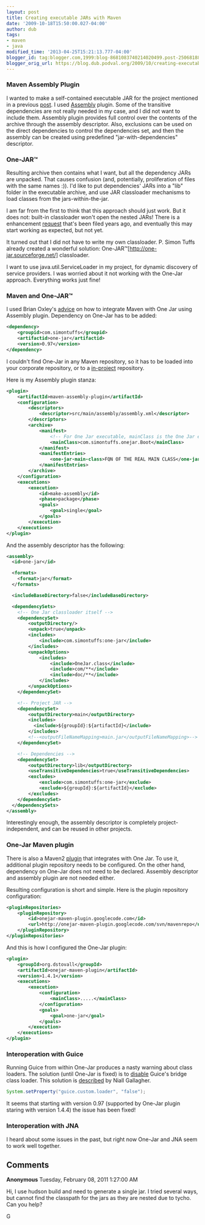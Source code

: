 ```yaml
---
layout: post
title: Creating executable JARs with Maven
date: '2009-10-18T15:50:00.027-04:00'
author: dub
tags:
- maven
- java
modified_time: '2013-04-25T15:21:13.777-04:00'
blogger_id: tag:blogger.com,1999:blog-8681083740214020499.post-2506818829173082354
blogger_orig_url: https://blog.dub.podval.org/2009/10/creating-executable-jars-with-maven.html
---
```


### Maven Assembly Plugin ###

I wanted to make a self-contained executable JAR for the project mentioned in a previous
[post](/2009/08/30/consuming-zenfolio.html). I used
[Assembly](http://www.sonatype.com/books/maven-book/reference/assemblies.html) plugin. Some of the transitive
dependencies are not really needed in my case, and I did not want to include them. Assembly plugin provides full control
over the contents of the archive through the assembly descriptor. Also, exclusions can be used on the direct
dependencies to control the dependencies set, and then the assembly can be created using predefined
"jar-with-dependencies" descriptor.

### One-JAR™ ###

Resulting archive then contains what I want, but all the dependency JARs are unpacked. That causes confusion (and,
potentially, proliferation of files with the same names :)). I'd like to put dependencies' JARs into a "lib" folder in
the executable archive, and use JAR classloader mechanisms to load classes from the jars-within-the-jar.

I am far from the first to think that this approach should just work. But it does not: built-in classloader won't open
the nested JARs! There is a enhancement [request](http://bugs.sun.com/view_bug.do?bug_id=4648386) that's been filed
years ago, and eventually this may start working as expected, but not yet.

It turned out that I did not have to write my own classloader. P. Simon Tuffs already created  a wonderful solution:
One-JAR™[http://one-jar.sourceforge.net/] classloader.

I want to use java.util.ServiceLoader in my project, for dynamic discovery of service providers. I was worried about it
not working with the One-Jar approach. Everything works just fine!


### Maven and One-JAR™ ###

I used Brian Oxley's [advice](http://binkley.blogspot.com/2006/12/making-one-jar-with-maven.html) on how to integrate
Maven with One Jar using Assembly plugin. Dependency on One-Jar has to be added:
```xml
<dependency>
    <groupid>com.simontuffs</groupid>
    <artifactid>one-jar</artifactid>
    <version>0.97</version>
</dependency>
```

I couldn't find One-Jar in any Maven repository, so it has to be loaded into your corporate repository, or to a
[in-project](/2010/01/28/maven-in-project-repository.html) repository.

Here is my Assembly plugin stanza:
```xml
<plugin>
    <artifactId>maven-assembly-plugin</artifactId>
    <configuration>
        <descriptors>
            <descriptor>src/main/assembly/assembly.xml</descriptor>
        </descriptors>
        <archive>
            <manifest>
                <!-- For One Jar executable, mainClass is the One Jar entry point: -->
                <mainClass>com.simontuffs.onejar.Boot</mainClass>
            </manifest>
            <manifestEntries>
                <one-jar-main-class>FQN OF THE REAL MAIN CLASS</one-jar-main-class>
            </manifestEntries>
        </archive>
    </configuration>
    <executions>
        <execution>
            <id>make-assembly</id>
            <phase>package</phase>
            <goals>
                <goal>single</goal>
            </goals>
        </execution>
    </executions>
</plugin>
```

And the assembly descriptor has the following:
```xml
<assembly>
  <id>one-jar</id>

  <formats>
    <format>jar</format>
  </formats>

  <includeBaseDirectory>false</includeBaseDirectory>

  <dependencySets>
    <!-- One Jar classloader itself -->
    <dependencySet>
        <outputDirectory/>
        <unpack>true</unpack>
        <includes>
            <include>com.simontuffs:one-jar</include>
        </includes>
        <unpackOptions>
            <includes>
                <include>OneJar.class</include>
                <include>com/**</include>
                <include>doc/**</include>
            </includes>
        </unpackOptions>
    </dependencySet>

    <!-- Project JAR -->
    <dependencySet>
        <outputDirectory>main</outputDirectory>
        <includes>
          <include>${groupId}:${artifactId}</include>
        </includes>
        <!--<outputFileNameMapping>main.jar</outputFileNameMapping>-->
    </dependencySet>

    <!-- Dependencies -->
    <dependencySet>
        <outputDirectory>lib</outputDirectory>
        <useTransitiveDependencies>true</useTransitiveDependencies>
        <excludes>
            <exclude>com.simontuffs:one-jar</exclude>
            <exclude>${groupId}:${artifactId}</exclude>
        </excludes>
    </dependencySet>
  </dependencySets>
</assembly>
```

Interestingly enough, the assembly descriptor is completely project-independent, and can be reused in other projects.

### One-Jar Maven plugin ###

There is also a Maven2 [plugin](http://code.google.com/p/onejar-maven-plugin/) that integrates with One Jar. To use it,
additional plugin repository needs to be configured. On the other hand, dependency on One-Jar does not need to be
declared. Assembly descriptor and assembly plugin are not needed either.

Resulting configuration is short and simple. Here is the plugin repository configuration:
```xml
<pluginRepositories>
    <pluginRepository>
        <id>onejar-maven-plugin.googlecode.com</id>
        <url>http://onejar-maven-plugin.googlecode.com/svn/mavenrepo</url>
    </pluginRepository>
</pluginRepositories>
```

And this is how I configured the One-Jar plugin:
```xml
<plugin>
    <groupId>org.dstovall</groupId>
    <artifactId>onejar-maven-plugin</artifactId>
    <version>1.4.1</version>
    <executions>
        <execution>
            <configuration>
                <mainClass>.....</mainClass>
            </configuration>
            <goals>
                <goal>one-jar</goal>
            </goals>
        </execution>
    </executions>
</plugin>
```

### Interoperation with Guice ###

Running Guice from within One-Jar produces a nasty warning about class loaders. The solution (until One-Jar is fixed) is
to [disable](http://code.google.com/p/google-guice/wiki/ClassLoading) Guice's bridge class loader. This solution is
[described](http://sourceforge.net/projects/one-jar/forums/forum/380844/topic/3542317) by Niall Gallagher.

```java
System.setProperty("guice.custom.loader", "false");
```
It seems that starting with version 0.97 (supported by One-Jar plugin staring with version 1.4.4) the issue has been
fixed!

### Interoperation with JNA ###

I heard about some issues in the past, but right now One-Jar and JNA seem to work well together.

## Comments ##

**Anonymous** Tuesday, February 08, 2011 1:27:00 AM

Hi,
I use hudson build and need to generate a single jar.
I tried several ways, but cannot find the classpath for the jars as they are nested due to tycho. Can you help?

G
